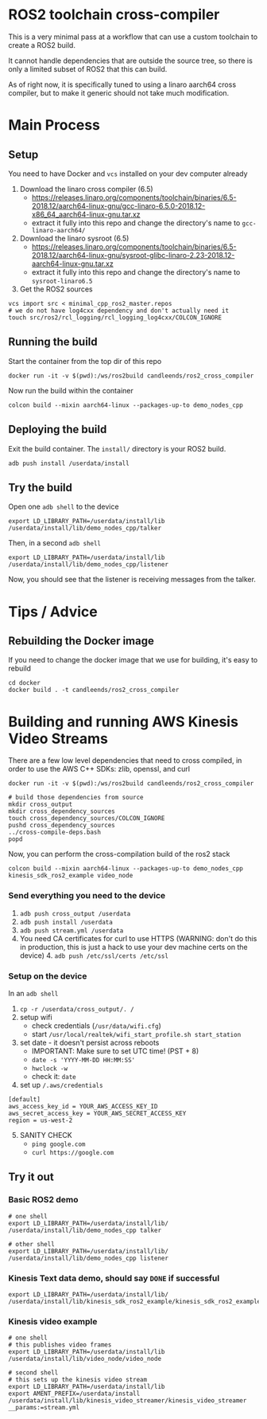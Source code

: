 # ROS2 toolchain cross-compiler

This is a very minimal pass at a workflow that can use a custom toolchain to create a ROS2 build.

It cannot handle dependencies that are outside the source tree, so there is only a limited subset of ROS2 that this can build.

As of right now, it is specifically tuned to using a linaro aarch64 cross compiler, but to make it generic should not take much modification.

# Main Process

## Setup

You need to have Docker and `vcs` installed on your dev computer already

1. Download the linaro cross compiler (6.5)
    * https://releases.linaro.org/components/toolchain/binaries/6.5-2018.12/aarch64-linux-gnu/gcc-linaro-6.5.0-2018.12-x86_64_aarch64-linux-gnu.tar.xz
    * extract it fully into this repo and change the directory's name to `gcc-linaro-aarch64/`
1. Download the linaro sysroot (6.5)
    *  https://releases.linaro.org/components/toolchain/binaries/6.5-2018.12/aarch64-linux-gnu/sysroot-glibc-linaro-2.23-2018.12-aarch64-linux-gnu.tar.xz
    *  extract it fully into this repo and change the directory's name to `sysroot-linaro6.5`
1. Get the ROS2 sources

```
vcs import src < minimal_cpp_ros2_master.repos
# we do not have log4cxx dependency and don't actually need it
touch src/ros2/rcl_logging/rcl_logging_log4cxx/COLCON_IGNORE
```

## Running the build

Start the container from the top dir of this repo

```
docker run -it -v $(pwd):/ws/ros2build candleends/ros2_cross_compiler
```

Now run the build within the container

```
colcon build --mixin aarch64-linux --packages-up-to demo_nodes_cpp
```

## Deploying the build

Exit the build container. The `install/` directory is your ROS2 build.

```
adb push install /userdata/install
```

## Try the build

Open one `adb shell` to the device

```
export LD_LIBRARY_PATH=/userdata/install/lib
/userdata/install/lib/demo_nodes_cpp/talker
```

Then, in a second `adb shell`

```
export LD_LIBRARY_PATH=/userdata/install/lib
/userdata/install/lib/demo_nodes_cpp/listener
```

Now, you should see that the listener is receiving messages from the talker.

# Tips / Advice

## Rebuilding the Docker image

If you need to change the docker image that we use for building, it's easy to rebuild

```
cd docker
docker build . -t candleends/ros2_cross_compiler
```

# Building and running AWS Kinesis Video Streams

There are a few low level dependencies that need to cross compiled, in order to use the AWS C++ SDKs: zlib, openssl, and curl

```
docker run -it -v $(pwd):/ws/ros2build candleends/ros2_cross_compiler

# build those dependencies from source
mkdir cross_output
mkdir cross_dependency_sources
touch cross_dependency_sources/COLCON_IGNORE
pushd cross_dependency_sources
../cross-compile-deps.bash
popd
```

Now, you can perform the cross-compilation build of the ros2 stack

```
colcon build --mixin aarch64-linux --packages-up-to demo_nodes_cpp kinesis_sdk_ros2_example video_node
```

### Send everything you need to the device
1. `adb push cross_output /userdata`
2. `adb push install /userdata`
3. `adb push stream.yml /userdata`
3. You need CA certificates for curl to use HTTPS (WARNING: don't do this in production, this is just a hack to use your dev machine certs on the device)
    4. `adb push /etc/ssl/certs /etc/ssl`

### Setup on the device

In an `adb shell`

1. `cp -r /userdata/cross_output/. /`
2. setup wifi
    * check credentials (`/usr/data/wifi.cfg`)
    * start `/usr/local/realtek/wifi_start_profile.sh start_station`
3. set date - it doesn't persist across reboots
    * IMPORTANT: Make sure to set UTC time! (PST + 8)
    * `date -s 'YYYY-MM-DD HH:MM:SS'`
    * `hwclock -w`
    * check it: `date`
4. set up `/.aws/credentials`

```
[default]
aws_access_key_id = YOUR_AWS_ACCESS_KEY_ID
aws_secret_access_key = YOUR_AWS_SECRET_ACCESS_KEY
region = us-west-2
```

5. SANITY CHECK
    * `ping google.com`
    * `curl https://google.com`

## Try it out

### Basic ROS2 demo

```
# one shell
export LD_LIBRARY_PATH=/userdata/install/lib/
/userdata/install/lib/demo_nodes_cpp talker

# other shell
export LD_LIBRARY_PATH=/userdata/install/lib/
/userdata/install/lib/demo_nodes_cpp listener
```

### Kinesis Text data demo, should say `DONE` if successful

```
export LD_LIBRARY_PATH=/userdata/install/lib/
/userdata/install/lib/kinesis_sdk_ros2_example/kinesis_sdk_ros2_example
```

### Kinesis video example

```
# one shell
# this publishes video frames
export LD_LIBRARY_PATH=/userdata/install/lib
/userdata/install/lib/video_node/video_node

# second shell
# this sets up the kinesis video stream
export LD_LIBRARY_PATH=/userdata/install/lib
export AMENT_PREFIX=/userdata/install
/userdata/install/lib/kinesis_video_streamer/kinesis_video_streamer __params:=stream.yml
```
